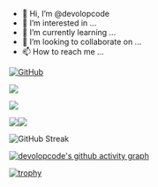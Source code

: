 - 👋 Hi, I’m @devolopcode
- 👀 I’m interested in ...
- 🌱 I’m currently learning ...
- 💞️ I’m looking to collaborate on ...
- 📫 How to reach me ...

[![GitHub](https://img.shields.io/badge/dynamic/json?logo=github&label=GitHub&labelColor=495867&color=495867&query=%24.data.totalSubs&url=https%3A%2F%2Fapi.spencerwoo.com%2Fsubstats%2F%3Fsource%3Dgithub%26queryKey%3Dhayschan&style=flat-square)](https://github.com/devolopcode)

![](https://github-readme-stats.vercel.app/api?username=devolopcode)

![](https://github-readme-stats.vercel.app/api/top-langs/?username=devolopcode&layout=compact)

![](https://github-readme-stats.vercel.app/api/pin/?username=devolopcode&repo=color-note)![](https://github-readme-stats.vercel.app/api/pin/?username=devolopcode&repo=NewGymApp)

![GitHub Streak](https://github-readme-streak-stats.herokuapp.com/?user=devolopcode&theme=dark)

[![devolopcode's github activity graph](https://activity-graph.herokuapp.com/graph?username=devolopcode&theme=dracula)](https://github.com/ashutosh00710/github-readme-activity-graph)

[![trophy](https://github-profile-trophy.vercel.app/?username=devolopcode)](https://github.com/ryo-ma/github-profile-trophy)
